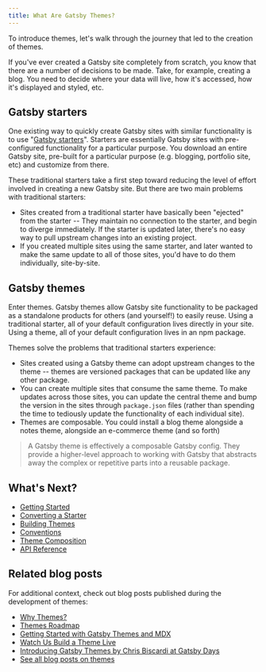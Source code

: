 ```yaml
---
title: What Are Gatsby Themes?
---
```


To introduce themes, let's walk through the journey that led to the creation of themes.

If you've ever created a Gatsby site completely from scratch, you know that there are a number of decisions to be made. Take, for example, creating a blog. You need to decide where your data will live, how it's accessed, how it's displayed and styled, etc.

## Gatsby starters

One existing way to quickly create Gatsby sites with similar functionality is to use "[Gatsby starters](/docs/starters/)". Starters are essentially Gatsby sites with pre-configured functionality for a particular purpose. You download an entire Gatsby site, pre-built for a particular purpose (e.g. blogging, portfolio site, etc) and customize from there.

These traditional starters take a first step toward reducing the level of effort involved in creating a new Gatsby site. But there are two main problems with traditional starters:

- Sites created from a traditional starter have basically been "ejected" from the starter -- They maintain no connection to the starter, and begin to diverge immediately. If the starter is updated later, there's no easy way to pull upstream changes into an existing project.
- If you created multiple sites using the same starter, and later wanted to make the same update to all of those sites, you'd have to do them individually, site-by-site.

## Gatsby themes

Enter themes. Gatsby themes allow Gatsby site functionality to be packaged as a standalone products for others (and yourself!) to easily reuse. Using a traditional starter, all of your default configuration lives directly in your site. Using a theme, all of your default configuration lives in an npm package.

Themes solve the problems that traditional starters experience:

- Sites created using a Gatsby theme can adopt upstream changes to the theme -- themes are versioned packages that can be updated like any other package.
- You can create multiple sites that consume the same theme. To make updates across those sites, you can update the central theme and bump the version in the sites through `package.json` files (rather than spending the time to tediously update the functionality of each individual site).
- Themes are composable. You could install a blog theme alongside a notes theme, alongside an e-commerce theme (and so forth)

> A Gatsby theme is effectively a composable Gatsby config. They provide a higher-level approach to working with Gatsby that abstracts away the complex or repetitive parts into a reusable package.

## What's Next?

- [Getting Started](/docs/themes/getting-started)
- [Converting a Starter](/docs/themes/converting-a-starter)
- [Building Themes](/docs/themes/building-themes)
- [Conventions](/docs/themes/conventions)
- [Theme Composition](/docs/themes/theme-composition)
- [API Reference](/docs/themes/api-reference)

## Related blog posts

For additional context, check out blog posts published during the development of themes:

- [Why Themes?](/blog/2019-01-31-why-themes/)
- [Themes Roadmap](/blog/2019-03-11-gatsby-themes-roadmap/)
- [Getting Started with Gatsby Themes and MDX](/blog/2019-02-26-getting-started-with-gatsby-themes/)
- [Watch Us Build a Theme Live](/blog/2019-02-11-gatsby-themes-livestream-and-example/)
- [Introducing Gatsby Themes by Chris Biscardi at Gatsby Days](https://www.gatsbyjs.com/gatsby-days-themes-chris/)
- [See all blog posts on themes](/blog/tags/themes)
